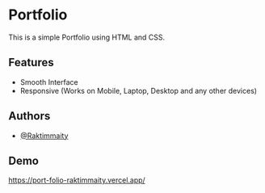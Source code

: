 
# Portfolio 

This is a simple Portfolio using HTML and CSS.

## Features

- Smooth Interface
- Responsive (Works on Mobile, Laptop, Desktop and any other devices)


## Authors

- [@Raktimmaity](https://github.com/Raktimmaity)


## Demo

https://port-folio-raktimmaity.vercel.app/

